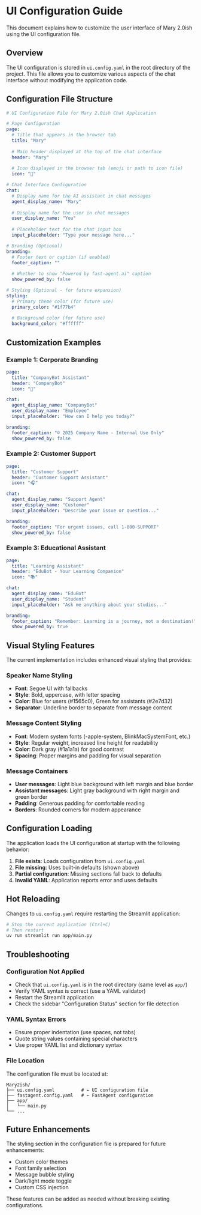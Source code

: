 # UI Configuration Guide

This document explains how to customize the user interface of Mary 2.0ish using the UI configuration file.

## Overview

The UI configuration is stored in `ui.config.yaml` in the root directory of the project. This file allows you to customize various aspects of the chat interface without modifying the application code.

## Configuration File Structure

```yaml
# UI Configuration File for Mary 2.0ish Chat Application

# Page Configuration
page:
  # Title that appears in the browser tab
  title: "Mary"
  
  # Main header displayed at the top of the chat interface
  header: "Mary"
  
  # Icon displayed in the browser tab (emoji or path to icon file)
  icon: "🤖"

# Chat Interface Configuration
chat:
  # Display name for the AI assistant in chat messages
  agent_display_name: "Mary"
  
  # Display name for the user in chat messages
  user_display_name: "You"
  
  # Placeholder text for the chat input box
  input_placeholder: "Type your message here..."

# Branding (Optional)
branding:
  # Footer text or caption (if enabled)
  footer_caption: ""
  
  # Whether to show "Powered by fast-agent.ai" caption
  show_powered_by: false

# Styling (Optional - for future expansion)
styling:
  # Primary theme color (for future use)
  primary_color: "#1f77b4"
  
  # Background color (for future use)  
  background_color: "#ffffff"
```

## Customization Examples

### Example 1: Corporate Branding
```yaml
page:
  title: "CompanyBot Assistant"
  header: "CompanyBot"
  icon: "🏢"

chat:
  agent_display_name: "CompanyBot"
  user_display_name: "Employee"
  input_placeholder: "How can I help you today?"

branding:
  footer_caption: "© 2025 Company Name - Internal Use Only"
  show_powered_by: false
```

### Example 2: Customer Support
```yaml
page:
  title: "Customer Support"
  header: "Customer Support Assistant"
  icon: "🎧"

chat:
  agent_display_name: "Support Agent"
  user_display_name: "Customer"
  input_placeholder: "Describe your issue or question..."

branding:
  footer_caption: "For urgent issues, call 1-800-SUPPORT"
  show_powered_by: false
```

### Example 3: Educational Assistant
```yaml
page:
  title: "Learning Assistant"
  header: "EduBot - Your Learning Companion"
  icon: "📚"

chat:
  agent_display_name: "EduBot"
  user_display_name: "Student"
  input_placeholder: "Ask me anything about your studies..."

branding:
  footer_caption: "Remember: Learning is a journey, not a destination!"
  show_powered_by: true
```

## Visual Styling Features

The current implementation includes enhanced visual styling that provides:

### Speaker Name Styling
- **Font**: Segoe UI with fallbacks
- **Style**: Bold, uppercase, with letter spacing
- **Color**: Blue for users (#1565c0), Green for assistants (#2e7d32)
- **Separator**: Underline border to separate from message content

### Message Content Styling
- **Font**: Modern system fonts (-apple-system, BlinkMacSystemFont, etc.)
- **Style**: Regular weight, increased line height for readability
- **Color**: Dark gray (#1a1a1a) for good contrast
- **Spacing**: Proper margins and padding for visual separation

### Message Containers
- **User messages**: Light blue background with left margin and blue border
- **Assistant messages**: Light gray background with right margin and green border
- **Padding**: Generous padding for comfortable reading
- **Borders**: Rounded corners for modern appearance

## Configuration Loading

The application loads the UI configuration at startup with the following behavior:

1. **File exists**: Loads configuration from `ui.config.yaml`
2. **File missing**: Uses built-in defaults (shown above)
3. **Partial configuration**: Missing sections fall back to defaults
4. **Invalid YAML**: Application reports error and uses defaults

## Hot Reloading

Changes to `ui.config.yaml` require restarting the Streamlit application:

```bash
# Stop the current application (Ctrl+C)
# Then restart
uv run streamlit run app/main.py
```

## Troubleshooting

### Configuration Not Applied
- Check that `ui.config.yaml` is in the root directory (same level as `app/`)
- Verify YAML syntax is correct (use a YAML validator)
- Restart the Streamlit application
- Check the sidebar "Configuration Status" section for file detection

### YAML Syntax Errors
- Ensure proper indentation (use spaces, not tabs)
- Quote string values containing special characters
- Use proper YAML list and dictionary syntax

### File Location
The configuration file must be located at:
```
Mary2ish/
├── ui.config.yaml          # ← UI configuration file
├── fastagent.config.yaml   # ← FastAgent configuration
├── app/
│   └── main.py
└── ...
```

## Future Enhancements

The styling section in the configuration file is prepared for future enhancements:

- Custom color themes
- Font family selection
- Message bubble styling
- Dark/light mode toggle
- Custom CSS injection

These features can be added as needed without breaking existing configurations.
